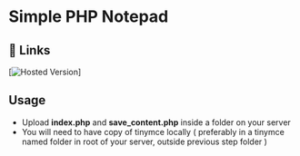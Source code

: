 # Simple PHP Notepad

## 🔗 Links
[![Hosted Version](https://zipurl.net/simplenotepad)]


## Usage
- Upload **index.php** and **save_content.php** inside a folder on your server
- You will need to have copy of tinymce locally ( preferably in a tinymce named folder in root of your server, outside previous step folder )

